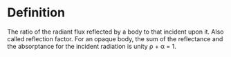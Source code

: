 # Definition

The ratio of the radiant flux reflected by a body to that incident upon
it. Also called reflection factor. For an opaque body, the sum of the
reflectance and the absorptance for the incident radiation is unity ρ +
α = 1.
